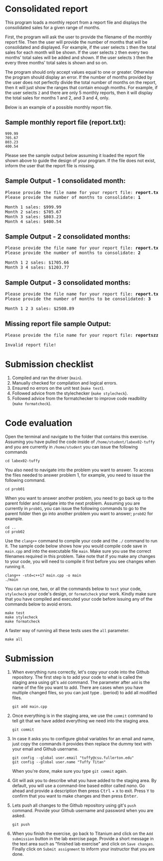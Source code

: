 # Consolidated report
This program loads a monthly report from a report file and displays the consolidated sales for a given range of months.

First, the program will ask the user to provide the filename of the monthly report file. Then the user will provide the number of months that will be consolidated and displayed. For example, if the user selects `1` then the total sales for each month will be shown. If the user selects `2` then every two months' total sales will be added and shown. If the user selects `3` then the every three months' total sales is shown and so on.

The program should only accept values equal to one or greater. Otherwise the program should display an error. If the number of months provided by the user does not perfectly divide the total number of months on the report, then it will just show the ranges that contain enough months. For example, if the user selects `2` and there are only 5 monthly reports, then it will display the total sales for months 1 and 2, and 3 and 4, only.

Below is an example of a possible monthly report file.

## Sample monthly report file (report.txt):
```
999.99
705.67
803.23
400.54
```

Please see the sample output below assuming it loaded the report file shown above to guide the design of your program. If the file does not exist, inform the user that the report file is missing.

## Sample Output - 1 consolidated month:
<pre>
Please provide the file name for your report file: <b>report.txt</b>
Please provide the number of months to consolidate: <b>1</b>

Month 1 sales: $999.99
Month 2 sales: $705.67
Month 3 sales: $803.23
Month 4 sales: $400.54
</pre>

## Sample Output - 2 consolidated months:
<pre>
Please provide the file name for your report file: <b>report.txt</b>
Please provide the number of months to consolidate: <b>2</b>

Month 1 2 sales: $1705.66
Month 3 4 sales: $1203.77
</pre>

## Sample Output - 3 consolidated months:
<pre>
Please provide the file name for your report file: <b>report.txt</b>
Please provide the number of months to be consolidated: <b>3</b>

Month 1 2 3 sales: $2508.89
</pre>

## Missing report file sample Output:
<pre>
Please provide the file name for your report file: <b>reportszz.txt</b>

Invalid report file!
</pre>

# Submission checklist
1. Compiled and ran the driver (`main`).
1. Manually checked for compilation and logical errors.
1. Ensured no errors on the unit test (`make test`).
1. Followed advice from the stylechecker (`make stylecheck`).
1. Followed advice from the formatchecker to improve code readbility (`make formatcheck`).

# Code evaluation
Open the terminal and navigate to the folder that contains this exercise. Assuming you have pulled the code inside of `/home/student/labex02-tuffy` and you are currently in `/home/student` you can issue the following commands

```
cd labex02-tuffy
```

You also need to navigate into the problem you want to answer. To access the files needed to answer problem 1, for example, you need to issue the following command.

```
cd prob01
```

When you want to answer another problem, you need to go back up to the parent folder and navigate into the next problem. Assuming you are currently in `prob01`, you can issue the following commands to go to the parent folder then go into another problem you want to answer; `prob02` for example.

```
cd ..
cd prob02
```

Use the `clang++` command to compile your code and the `./` command to run it. The sample code below shows how you would compile code save in `main.cpp` and into the executable file `main`. Make sure you use the correct filenames required in this problem.  Take note that if you make any changes to your code, you will need to compile it first before you see changes when running it.

```
clang++ -std=c++17 main.cpp -o main
./main
```

You can run one, two, or all the commands below to `test` your code, `stylecheck` your code's design, or `formatcheck` your work. Kindly make sure that you have compiled and executed your code before issuing any of the commands below to avoid errors.

```
make test
make stylecheck
make formatcheck
```

A faster way of running all these tests uses the `all` parameter.

```
make all
```

# Submission
1. When everything runs correctly,  let's copy your code into the Github repository. The first step is to add your code to what is called the staging area using git's `add` command. The parameter after `add` is the name of the file you want to add. There are cases when you have multiple changed files, so you can just type . (period) to add all modified files.

    ```
    git add main.cpp
    ```
1. Once everything is in the staging area, we use the `commit` command to tell git that we have added everything we need into the staging area.

    ```
    git commit
    ```
1. In case it asks you  to configure global variables for an email and name, just copy the commands it provides then replace the dummy text with your email and Github username.

    ```
    git config --global user.email "tuffy@csu.fullerton.edu"
    git config --global user.name "Tuffy Titan"
    ```
    When you're done, make sure you type `git commit` again.    
1. Git will ask you to describe what you have added to the staging area. By default, you will use a command-line based editor called *nano*. Go ahead and provide a description then press <kbd>Ctrl</kbd> + <kbd>x</kbd> to exit. Press <kbd>Y</kbd> to confirm that you want to make changes and then press <kbd>Enter</kbd>.
1. Lets push all changes to the Github repository using git's `push` command. Provide your Github username and password when you are asked.

    ```
    git push
    ```
1. When you finish the exercise, go back to Titanium and click on the `Add submission` button in the lab exercise page. Provide a short message in the text area such as "finished lab exercise" and click on `Save changes`. Finally click on `Submit assignment` to inform your instructor that you are done.
